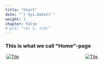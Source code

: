 ```yaml
---
title: "Start"
date: "`r Sys.Date()`"
weight: 1
chapter: false
# pre: "<b> 1. </b>"
---
```


### This is what we call "Home"-page

<div style="grid-template-columns: 1fr 1fr 1fr 1fr; margin: 0 auto;">
    <div class="container" style="width: 240px; display: inline-block; padding: 0px 3px 0px;">
        <a href="https://longkira-obsidian24.github.io/Instruction-Notes-Public/">
            <div class="overlay">
                <div class="text">Lorem friggin Ipsum</div>
            </div>
            <img src="/images/test/tile.jpg" alt="Tile" style="margin: 0 auto;">
        </a>
    </div>
    <div class="container" style="width: 240px; display: inline-block; padding: 0px 3px 0px;">
        <a href="/start">
            <div class="overlay">
                <div class="text">Hello Za Warudo</div>
            </div>
            <img src="/images/test/tile.jpg" alt="Tile" style="margin: 0 auto;">
        </a>
    </div>
</div>

<style>
.image {
  width: 100%;
  height: auto;
}

.overlay {
  position: absolute;
  bottom: 100%;
  left: 0;
  right: 0;
  background-color: #000000;
  overflow: hidden;
  width: 100%;
  height: 0;
  transition: .5s ease;
}

.container:hover .overlay {
  bottom: 0;
  height: 100%;
}

.text {
  white-space: nowrap; 
  color: white;
  font-size: 20px;
  position: absolute;
  overflow: hidden;
  top: 50%;
  left: 50%;
  transform: translate(-50%, -50%);
  -ms-transform: translate(-50%, -50%);
</style>